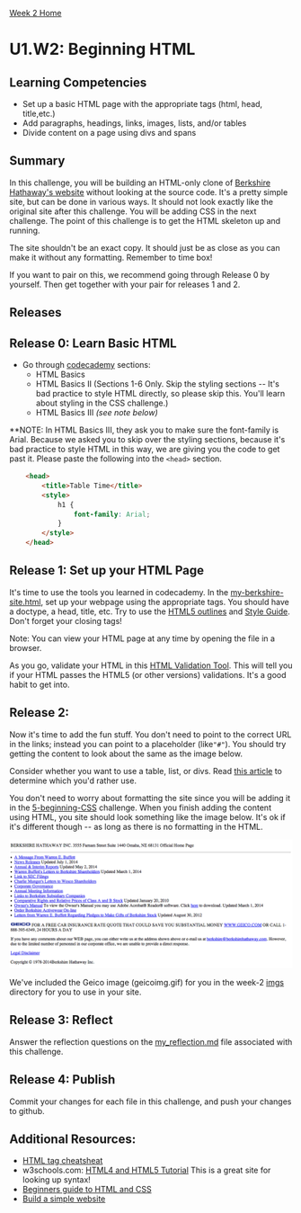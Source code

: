 [Week 2 Home](../)

# U1.W2: Beginning HTML

## Learning Competencies
- Set up a basic HTML page with the appropriate tags (html, head, title,etc.)
- Add paragraphs, headings, links, images, lists, and/or tables
- Divide content on a page using divs and spans

## Summary
In this challenge, you will be building an HTML-only clone of [Berkshire Hathaway's website](http://www.berkshirehathaway.com/) without looking at the source code. It's a pretty simple site, but can be done in various ways. It should not look exactly like the original site after this challenge. You will be adding CSS in the next challenge. The point of this challenge is to get the HTML skeleton up and running. 

The site shouldn't be an exact copy. It should just be as close as you can make it without any formatting. Remember to time box!

If you want to pair on this, we recommend going through Release 0 by yourself. Then get together with your pair for releases 1 and 2.

## Releases

## Release 0: Learn Basic HTML

- Go through [codecademy](http://www.codecademy.com/en/tracks/web) sections:
  - HTML Basics
  - HTML Basics II (Sections 1-6 Only. Skip the styling sections -- It's bad practice to style HTML directly, so please skip this. You'll learn about styling in the CSS challenge.)
  - HTML Basics III *(see note below)*

**NOTE: In HTML Basics III, they ask you to make sure the font-family is Arial. Because we asked you to skip over the styling sections, because it's bad practice to style HTML in this way, we are giving you the code to get past it. Please paste the following into the `<head>` section. 

```html
	<head>
		<title>Table Time</title>
		<style>
		    h1 {
		        font-family: Arial;
		    }
		</style>
	</head>
```

## Release 1: Set up your HTML Page
It's time to use the tools you learned in codecademy. In the [my-berkshire-site.html](my-berkshire-site.html), set up your webpage using the appropriate tags. You should have a doctype, a head, title, etc. Try to use the [HTML5 outlines](http://html5doctor.com/outlines/) and [Style Guide](http://www.w3schools.com/html/html5_syntax.asp). Don't forget your closing tags!

Note: You can view your HTML page at any time by opening the file in a browser.

As you go, validate your HTML in this [HTML Validation Tool](http://validator.w3.org/#validate_by_input). This will tell you if your HTML passes the HTML5 (or other versions) validations. It's a good habit to get into.

## Release 2:
Now it's time to add the fun stuff. You don't need to point to the correct URL in the links; instead you can point to a placeholder (like`"#"`). You should try getting the content to look about the same as the image below.

Consider whether you want to use a table, list, or divs. Read [this article](http://www.smashingmagazine.com/2009/04/08/from-table-hell-to-div-hell/) to determine which you'd rather use.

You don't need to worry about formatting the site since you will be adding it in the [5-beginning-CSS](../5-beginning-css) challenge. When you finish adding the content using HTML, you site should look something like the image below. It's ok if it's different though -- as long as there is no formatting in the HTML.

![unformatted berkshire](../imgs/unformatted-berkshire.png)

We've included the Geico image (geicoimg.gif) for you in the week-2 [imgs](../imgs) directory for you to use in your site.

## Release 3: Reflect
Answer the reflection questions on the [my_reflection.md](my_reflection.md) file associated with this challenge.

## Release 4: Publish
Commit your changes for each file in this challenge, and push your changes to github.

## Additional Resources:
- [HTML tag cheatsheat](http://skillcrush.com/wp-content/uploads/2012/06/HTML-Cheatsheet-Skillcrush.pdf)
- w3schools.com: [HTML4 and HTML5 Tutorial](http://www.w3schools.com/html/) This is a great site for looking up syntax!
- [Beginners guide to HTML and CSS](http://learn.shayhowe.com/html-css/)
- [Build a simple website](http://teamtreehouse.com/library/build-a-simple-website)
